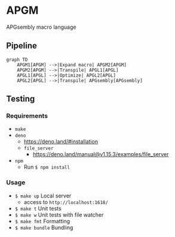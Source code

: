 # APGM

APGsembly macro language

## Pipeline

```mermaid
graph TD
    APGM1[APGM] -->|Expand macro| APGM2[APGM]
    APGM2[APGM] -->|Transpile| APGL1[APGL]
    APGL1[APGL] -->|Optimize| APGL2[APGL]
    APGL2[APGL] -->|Transpile| APGsembly[APGsembly]
```

## Testing

### Requirements

- `make`
- `deno`
  - https://deno.land/#installation
  - `file_server`
    - https://deno.land/manual@v1.15.3/examples/file_server
- `npm`
  - Run `$ npm install`

### Usage

- `$ make up` Local server
  - access to `http://localhost:1618/`
- `$ make t` Unit tests
- `$ make w` Unit tests with file watcher
- `$ make fmt` Formatting
- `$ make bundle` Bundling
